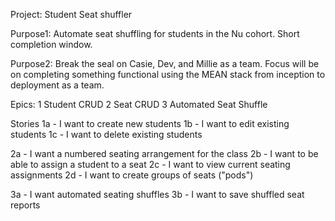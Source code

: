 Project:
Student Seat shuffler

Purpose1: Automate seat shuffling for students in the Nu cohort. Short completion window.

Purpose2: Break the seal on Casie, Dev, and Millie as a team. Focus will be on completing something functional using the MEAN stack from inception to deployment as a team.

Epics:
1 Student CRUD
2 Seat CRUD
3 Automated Seat Shuffle

Stories
1a - I want to create new students
1b - I want to edit existing students
1c - I want to delete existing students

2a - I want a numbered seating arrangement for the class
2b - I want to be able to assign a student to a seat
2c - I want to view current seating assignments
2d - I want to create groups of seats ("pods")

3a - I want automated seating shuffles
3b - I want to save shuffled seat reports
